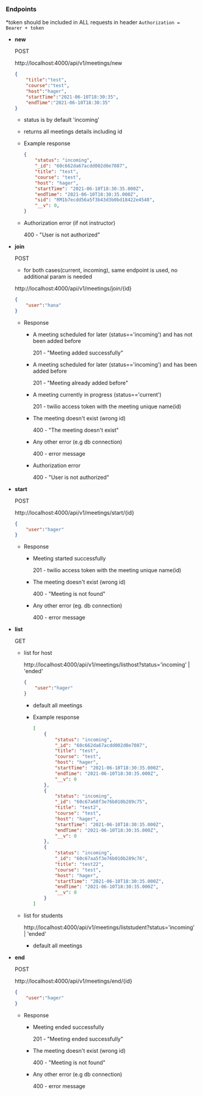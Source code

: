 ### Endpoints

*token should be included in ALL requests in header `Authorization = Bearer + token`

- **new**

    POST

    http://localhost:4000/api/v1/meetings/new

    ```json
    {
        "title":"test",
        "course":"test",
        "host":"hager",
        "startTime":"2021-06-10T18:30:35",
        "endTime":"2021-06-10T18:30:35"
    }
    ```

    - status is by default 'incoming'
    - returns all meetings details including id
    - Example response

        ```json
        {
            "status": "incoming",
            "_id": "60c662da67acdd002d0e7087",
            "title": "test",
            "course": "test",
            "host": "hager",
            "startTime": "2021-06-10T18:30:35.000Z",
            "endTime": "2021-06-10T18:30:35.000Z",
            "sid": "RM1b7ecdd56a5f3b43d3b0bd18422e4548",
            "__v": 0,
        }
        ```

    - Authorization error (if not instructor)

        400 - "User is not authorized"

- **join**

    POST

    - for both cases(current, incoming), same endpoint is used, no additional param is needed

    http://localhost:4000/api/v1/meetings/join/{id}

    ```json
    {
        "user":"hana"
    }
    ```

    - Response
        - A meeting scheduled for later (status=='incoming') and has not been added before

            201 - "Meeting added successfully"

        - A meeting scheduled for later (status=='incoming') and has been added before

            201 - "Meeting already added before"

        - A meeting currently in progress (status=='current')

            201 - twilio access token with the meeting unique name(id)

        - The meeting doesn't exist (wrong id)

            400 - "The meeting doesn't exist"

        - Any other error (e.g db connection)

            400 - error message

        - Authorization error

            400 - "User is not authorized"

- **start**

    POST

    http://localhost:4000/api/v1/meetings/start/{id}

    ```json
    {
        "user":"hager"
    }
    ```

    - Response
        - Meeting started successfully

            201 - twilio access token with the meeting unique name(id)

        - The meeting doesn't exist (wrong id)

            400 - "Meeting is not found"

        - Any other error (eg. db connection)

            400 - error message

- **list**

    GET

    - list for host

        http://localhost:4000/api/v1/meetings/listhost?status='incoming' | 'ended'

        ```json
        {
            "user":"hager"
        }
        ```

        - default all meetings
        - Example response

            ```json
            [
                {
                    "status": "incoming",
                    "_id": "60c662da67acdd002d0e7087",
                    "title": "test",
                    "course": "test",
                    "host": "hager",
                    "startTime": "2021-06-10T18:30:35.000Z",
                    "endTime": "2021-06-10T18:30:35.000Z",
                    "__v": 0
                },
                {
                    "status": "incoming",
                    "_id": "60c67a68f3e76b010b289c75",
                    "title": "test2",
                    "course": "test",
                    "host": "hager",
                    "startTime": "2021-06-10T18:30:35.000Z",
                    "endTime": "2021-06-10T18:30:35.000Z",
                    "__v": 0
                },
                {
                    "status": "incoming",
                    "_id": "60c67aa5f3e76b010b289c76",
                    "title": "test22",
                    "course": "test",
                    "host": "hager",
                    "startTime": "2021-06-10T18:30:35.000Z",
                    "endTime": "2021-06-10T18:30:35.000Z",
                    "__v": 0
                }
            ]
            ```

    - list for students

        http://localhost:4000/api/v1/meetings/liststudent?status='incoming' | 'ended'

        - default all meetings
- **end**

    POST

    http://localhost:4000/api/v1/meetings/end/{id}

    ```json
    {
        "user":"hager"
    }
    ```
    

    - Response
        - Meeting ended successfully

            201 - "Meeting ended successfully"

        - The meeting doesn't exist (wrong id)

            400 - "Meeting is not found"

        - Any other error (e.g db connection)

            400 - error message

